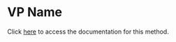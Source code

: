 <!---->
# VP Name

Click [here](https://developer.4d.com/docs/20/ViewPro/method-list#vp-name) to access the documentation for this method.

